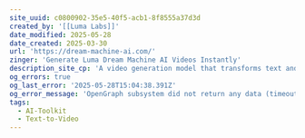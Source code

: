 ```yaml
---
site_uuid: c0800902-35e5-40f5-acb1-8f8555a37d3d
created_by: '[[Luma Labs]]'
date_modified: 2025-05-28
date_created: 2025-03-30
url: 'https://dream-machine-ai.com/'
zinger: 'Generate Luma Dream Machine AI Videos Instantly'
description_site_cp: 'A video generation model that transforms text and images into high-quality videos. Experience the power of LUMA Dream Machine AI'
og_errors: true
og_last_error: '2025-05-28T15:04:38.391Z'
og_error_message: 'OpenGraph subsystem did not return any data (timeout or crash).'
tags:
  - AI-Toolkit
  - Text-to-Video
---
```


